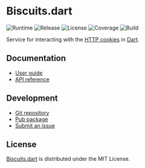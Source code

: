 # Biscuits.dart
![Runtime](https://img.shields.io/badge/dart-%3E%3D2.1-brightgreen.svg) ![Release](https://img.shields.io/pub/v/biscuits.svg) ![License](https://img.shields.io/badge/license-MIT-blue.svg) ![Coverage](https://coveralls.io/repos/github/cedx/biscuits.dart/badge.svg) ![Build](https://travis-ci.com/cedx/biscuits.dart.svg)

Service for interacting with the [HTTP cookies](https://developer.mozilla.org/en-US/docs/Web/HTTP/Cookies) in [Dart](https://www.dartlang.org).

## Documentation
- [User guide](https://dev.belin.io/biscuits.dart)
- [API reference](https://dev.belin.io/biscuits.dart/api)

## Development
- [Git repository](https://git.belin.io/cedx/biscuits.dart)
- [Pub package](https://pub.dartlang.org/packages/biscuits)
- [Submit an issue](https://github.com/cedx/biscuits.dart/issues)

## License
[Biscuits.dart](https://dev.belin.io/biscuits.dart) is distributed under the MIT License.
